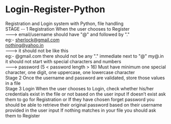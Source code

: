# Login-Register-Python
Registration and Login system with Python, file handling  
STAGE -- 1  Registration  When the user chooses to Register  
      ---> email/username should have "@" and followed by "."       
            eg:- sherlock@gmail.com             
                  nothing@yahoo.in  
      ---> it should not be like this         
            eg:- @gmail.com             there should not be any "." immediate next to "@"             my@.in             it should not start with special characters and numbers  
      ---> password (5 &lt; password length > 16)               Must have minimum one special character,               one digit,               one uppercase,                one lowercase character   
   Stage 2    Once the username and password are validated, store those values in a file      
   Stage 3 Login  When the user chooses to Login, check whether his/her credentials exist in the file or not based on the user input  If doesn’t exist ask them to go for Registration or  If they have chosen forget password you should be able to retrieve their original password based on their username provided in the user input If nothing matches in your file you should ask them to Register
